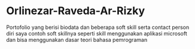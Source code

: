 # Orlinezar-Raveda-Ar-Rizky
Portofolio yang berisi biodata dan beberapa soft skill serta contact person diri saya contoh soft skillnya seperti skill menggunakan aplikasi microsoft dan bisa menggunakan dasar teori bahasa pemrograman
